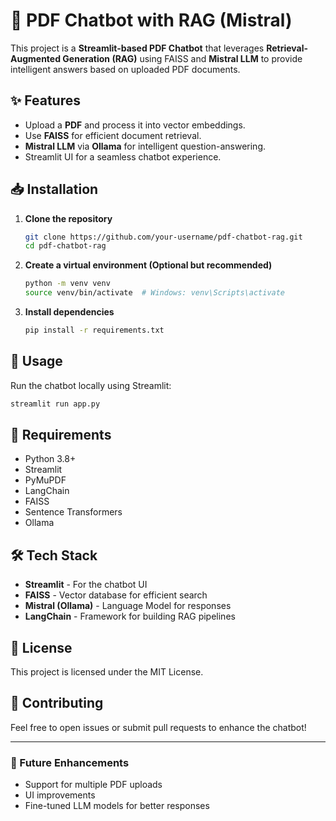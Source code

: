 # 📄 PDF Chatbot with RAG (Mistral)

This project is a **Streamlit-based PDF Chatbot** that leverages **Retrieval-Augmented Generation (RAG)** using FAISS and **Mistral LLM** to provide intelligent answers based on uploaded PDF documents.

## ✨ Features
- Upload a **PDF** and process it into vector embeddings.
- Use **FAISS** for efficient document retrieval.
- **Mistral LLM** via **Ollama** for intelligent question-answering.
- Streamlit UI for a seamless chatbot experience.

## 📥 Installation
1. **Clone the repository**
   ```sh
   git clone https://github.com/your-username/pdf-chatbot-rag.git
   cd pdf-chatbot-rag
   ```
2. **Create a virtual environment (Optional but recommended)**
   ```sh
   python -m venv venv
   source venv/bin/activate  # Windows: venv\Scripts\activate
   ```
3. **Install dependencies**
   ```sh
   pip install -r requirements.txt
   ```

## 🚀 Usage
Run the chatbot locally using Streamlit:
```sh
streamlit run app.py
```

## 📌 Requirements
- Python 3.8+
- Streamlit
- PyMuPDF
- LangChain
- FAISS
- Sentence Transformers
- Ollama

## 🛠 Tech Stack
- **Streamlit** - For the chatbot UI
- **FAISS** - Vector database for efficient search
- **Mistral (Ollama)** - Language Model for responses
- **LangChain** - Framework for building RAG pipelines

## 📜 License
This project is licensed under the MIT License.

## 🤝 Contributing
Feel free to open issues or submit pull requests to enhance the chatbot!

---
### 🚀 Future Enhancements
- Support for multiple PDF uploads
- UI improvements
- Fine-tuned LLM models for better responses

